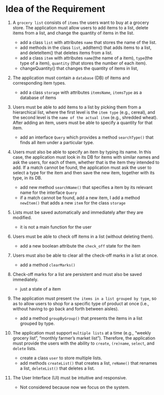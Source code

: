# Idea of the Requirement 
1. A `grocery list` consists of `items` the users want to buy at a grocery store. The application must allow users to add items to a list, delete items from a list, and change the quantity of items in the list.

    - add a class `list` with attributes `name` that stores the name of the list.
    - add methods in the class `list`, addItem() that adds items to a list, and deleteItem() that deletes items from a list. 
    - add a class `item` with attributes `name`(the name of a item), `type`(the type of a item), `quantity` (that stores the number of each item).  
    - changeQuantity() that changes the quantity of items in list,

2. The application must contain a `database` (DB) of items and corresponding item types.
    - add a class `storage` with attributes `itemsName`, `itemsType` as a database of items 

3. Users must be able to add items to a list by picking them from a hierarchical list, where the first level is the `item type` (e.g., cereal), and the second level is the `name of the actual item` (e.g., shredded wheat). After adding an item, users must be able to specify a
quantity for that item.
    - add an interface `Query` which provides a method `searchType()` that finds all item under a particular type.

4. Users must also be able to specify an item by typing its name. In this case, the application must look in its DB for items with similar names and ask the users, for each of them, whether that is the item they intended to add. If a match cannot be found, the application must ask the user to select a type for the item and then save the new item, together with its type, in its DB.
    - add new method `searchName()` that specifies a item by its relevant name for the interface `Query`
    - if a match cannot be found, add a new item, I add a method `newItem()` that adds a new `item` for the class `storage`

5. Lists must be saved automatically and immediately after they are modified.
    - it is not a main function for the user

6. Users must be able to check off items in a list (without deleting them).
    - add a new boolean attribute the `check_off` state for the item

7. Users must also be able to clear all the check-off marks in a list at once.
    - add a method `clearMarks()` 

8. Check-off marks for a list are persistent and must also be saved immediately.
    - just a state of a item

9. The application must present `the items in a list grouped by type`, so as to allow users to shop for a specific type of product at once (i.e., without having to go back and forth between aisles).
    - add a method `groupByGroup()` that presents the items in a list grouped by type.

10. The application must support `multiple lists` at a time (e.g., “weekly grocery list”, “monthly farmer’s market list”). Therefore, the application must provide the users with the ability to `create`, `(re)name`, `select`, and `delete` lists.
    - create a class `user` to store multiple lists.
    - add methods `createList()` that creates a list, `reName()` that renames a list, `deleteList()` that deletes a list.

11. The User Interface (UI) must be intuitive and responsive.
    - Not considered because now we focus on the system.